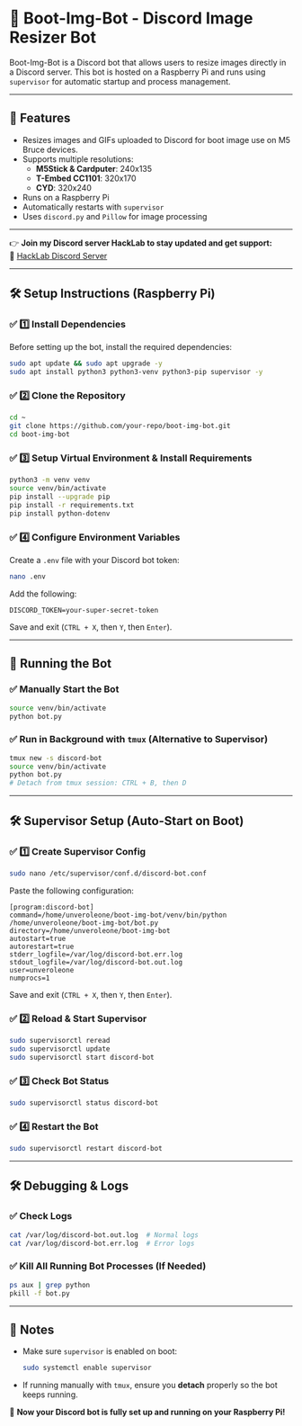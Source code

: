 # 🚀 Boot-Img-Bot - Discord Image Resizer Bot

Boot-Img-Bot is a Discord bot that allows users to resize images directly in a Discord server. This bot is hosted on a Raspberry Pi and runs using `supervisor` for automatic startup and process management.

---

## 📌 Features
- Resizes images and GIFs uploaded to Discord for boot image use on M5 Bruce devices.
- Supports multiple resolutions:
  - **M5Stick & Cardputer**: 240x135
  - **T-Embed CC1101**: 320x170
  - **CYD**: 320x240
- Runs on a Raspberry Pi
- Automatically restarts with `supervisor`
- Uses `discord.py` and `Pillow` for image processing

---

👉 **Join my Discord server HackLab to stay updated and get support:**  
🔗 [HackLab Discord Server](https://discord.gg/hacklab)

---

## 🛠️ Setup Instructions (Raspberry Pi)

### ✅ **1️⃣ Install Dependencies**
Before setting up the bot, install the required dependencies:
```sh
sudo apt update && sudo apt upgrade -y
sudo apt install python3 python3-venv python3-pip supervisor -y
```

### ✅ **2️⃣ Clone the Repository**
```sh
cd ~
git clone https://github.com/your-repo/boot-img-bot.git
cd boot-img-bot
```

### ✅ **3️⃣ Setup Virtual Environment & Install Requirements**
```sh
python3 -m venv venv
source venv/bin/activate
pip install --upgrade pip
pip install -r requirements.txt
pip install python-dotenv
```

### ✅ **4️⃣ Configure Environment Variables**
Create a `.env` file with your Discord bot token:
```sh
nano .env
```
Add the following:
```
DISCORD_TOKEN=your-super-secret-token
```
Save and exit (`CTRL + X`, then `Y`, then `Enter`).

---

## 🔄 Running the Bot

### ✅ **Manually Start the Bot**
```sh
source venv/bin/activate
python bot.py
```

### ✅ **Run in Background with `tmux` (Alternative to Supervisor)**
```sh
tmux new -s discord-bot
source venv/bin/activate
python bot.py
# Detach from tmux session: CTRL + B, then D
```

---

## 🛠️ Supervisor Setup (Auto-Start on Boot)

### ✅ **1️⃣ Create Supervisor Config**
```sh
sudo nano /etc/supervisor/conf.d/discord-bot.conf
```
Paste the following configuration:
```
[program:discord-bot]
command=/home/unveroleone/boot-img-bot/venv/bin/python /home/unveroleone/boot-img-bot/bot.py
directory=/home/unveroleone/boot-img-bot
autostart=true
autorestart=true
stderr_logfile=/var/log/discord-bot.err.log
stdout_logfile=/var/log/discord-bot.out.log
user=unveroleone
numprocs=1
```
Save and exit (`CTRL + X`, then `Y`, then `Enter`).

### ✅ **2️⃣ Reload & Start Supervisor**
```sh
sudo supervisorctl reread
sudo supervisorctl update
sudo supervisorctl start discord-bot
```

### ✅ **3️⃣ Check Bot Status**
```sh
sudo supervisorctl status discord-bot
```

### ✅ **4️⃣ Restart the Bot**
```sh
sudo supervisorctl restart discord-bot
```

---

## 🛠️ Debugging & Logs

### ✅ **Check Logs**
```sh
cat /var/log/discord-bot.out.log  # Normal logs
cat /var/log/discord-bot.err.log  # Error logs
```

### ✅ **Kill All Running Bot Processes (If Needed)**
```sh
ps aux | grep python
pkill -f bot.py
```

---

## 🎯 Notes
- Make sure `supervisor` is enabled on boot:
  ```sh
  sudo systemctl enable supervisor
  ```
- If running manually with `tmux`, ensure you **detach** properly so the bot keeps running.

🚀 **Now your Discord bot is fully set up and running on your Raspberry Pi!**

